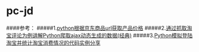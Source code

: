 # pc-jd
####参考：
#####1.[python根据京东商品url获取产品价格](http://www.jb51.net/article/70822.htm)
#####2.[通过抓取淘宝评论为例讲解Python爬取ajax动态生成的数据(经典)](http://www.jb51.net/article/73780.htm)
#####3.[Python模拟登陆淘宝并统计淘宝消费情况的代码实例分享](http://www.jb51.net/article/87918.htm)
